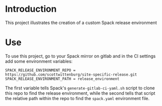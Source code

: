 # Introduction

This project illustrates the creation of a custom Spack release environment

# Use

To use this project, go to your Spack mirror on gitlab and in the CI settings add some environment variables:

```
SPACK_RELEASE_ENVIRONMENT_REPO = https://github.com/scottwittenburg/site-specific-release.git
SPACK_RELEASE_ENVIRONMENT_PATH = release_environment
```

The first variable tells Spack's `generate-gitlab-ci-yaml.sh` script to clone this repo to find the release environment, while the second tells that script the relative path within the repo to find the `spack.yaml` environment file.
